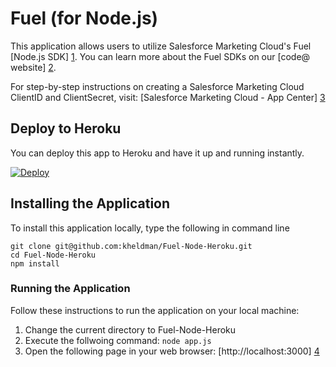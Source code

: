 # Fuel (for Node.js)

This application allows users to utilize Salesforce Marketing Cloud's Fuel [Node.js SDK] [1]. You can learn more about the Fuel SDKs on our [code@ website] [2].

For step-by-step instructions on creating a Salesforce Marketing Cloud ClientID and ClientSecret, visit:
[Salesforce Marketing Cloud - App Center] [3]


## Deploy to Heroku

You can deploy this app to Heroku and have it up and running instantly.

[![Deploy](https://www.herokucdn.com/deploy/button.png)](https://heroku.com/deploy)


## Installing the Application

To install this application locally, type the following in command line

```
git clone git@github.com:kheldman/Fuel-Node-Heroku.git
cd Fuel-Node-Heroku
npm install
```


### Running the Application

Follow these instructions to run the application on your local machine:

1. Change the current directory to Fuel-Node-Heroku
2. Execute the follwoing command: `node app.js`
3. Open the following page in your web browser: [http://localhost:3000] [4]


[1]: https://github.com/salesforcefuel/FuelSDK-Node.git
[2]: https://code.exacttarget.com/apis-sdks/fuel-sdks/
[3]: http://code.exacttarget.com/apis-sdks/rest-api/using-app-center-to-get-an-api-key.html
[4]: http://localhost:3000
